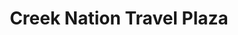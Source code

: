 ---
title: "Creek Nation Travel Plaza"
url: /okmulgee/creek-nation-travel-plaza/
shop: Lebensmittel
---